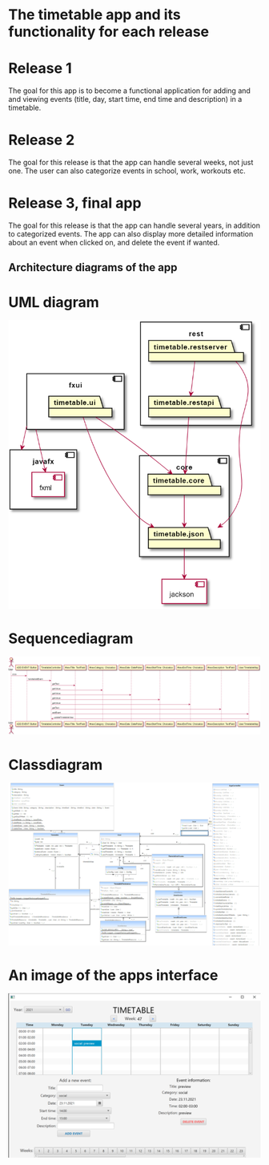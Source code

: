 # The timetable app and its functionality for each release

# Release 1
The goal for this app is to become a functional application for adding and and viewing events (title, day, start time, end time and description) in a timetable.

# Release 2
The goal for this release is that the app can handle several weeks, not just one. The user can also categorize events in school, work, workouts etc. 

# Release 3, final app
The goal for this release is that the app can handle several years, in addition to categorized events. The app can also display more detailed information about an event when clicked on, and delete the event if wanted.



## Architecture diagrams of the app
# UML diagram
![](architecture.PNG)

# Sequencediagram
![](sequence.PNG)

# Classdiagram
![](classdiagram.PNG)

# An image of the apps interface
![](interface.png)



